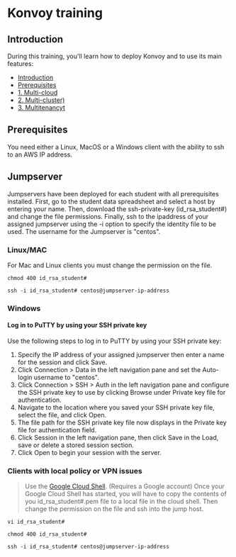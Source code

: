 # Konvoy training

## Introduction

During this training, you'll learn how to deploy Konvoy and to use its main features:

* [Introduction](#introduction)
* [Prerequisites](#prerequisites)
* [1. Multi-cloud](#1-Multi-cloud-lab)
* [2. Multi-cluster)](#2-Multi-cluster)
* [3. Multitenancyt](#3-Multitenancy)


## Prerequisites

You need either a Linux, MacOS or a Windows client with the ability to ssh to an AWS IP address.


## Jumpserver

Jumpservers have been deployed for each student with all prerequisites installed. First, go to the student data spreadsheet and select a host by entering your name.  Then, download the ssh-private-key (id_rsa_student#) and change the file permissions.  Finally, ssh to the ipaddress of your assigned jumpserver using the -i option to specify the identity file to be used.  The username for the Jumpserver is "centos".

### Linux/MAC
For Mac and Linux clients you must change the permission on the file.
```
chmod 400 id_rsa_student#
```
```
ssh -i id_rsa_student# centos@jumpserver-ip-address
```
### Windows
#### Log in to PuTTY by using your SSH private key
Use the following steps to log in to PuTTY by using your SSH private key:

1. Specify the IP address of your assigned jumpserver then enter a name for the session and click Save.
2. Click Connection > Data in the left navigation pane and set the Auto-login username to "centos".
3. Click Connection > SSH > Auth in the left navigation pane and configure the SSH private key to use by clicking Browse under Private key file for authentication.
4. Navigate to the location where you saved your SSH private key file, select the file, and click Open.
5. The file path for the SSH private key file now displays in the Private key file for authentication field.
6. Click Session in the left navigation pane, then click Save in the Load, save or delete a stored session section.
7. Click Open to begin your session with the server.

### Clients with local policy or VPN issues
>Use the [Google Cloud Shell](https://console.cloud.google.com/cloudshell). (Requires a Google account)
Once your Google Cloud Shell has started, you will have to copy the contents of you id_rsa_student#.pem file to a local file in the cloud shell.  Then change the permission on the file and ssh into the jump host.


```
vi id_rsa_student#
```
```
chmod 400 id_rsa_student#
```
```
ssh -i id_rsa_student# centos@jumpserver-ip-address
```
